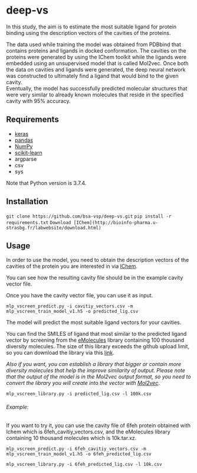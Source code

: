 # deep-vs
In this study, the aim is to estimate the most suitable ligand for protein binding using the description vectors of the cavities of the proteins.

The data used while training the model was obtained from PDBbind that contains proteins and ligands in docked conformation. The cavities on the proteins were generated by using the IChem toolkit while the ligands were embedded using an unsupervised model that is called Mol2vec. Once both the data on cavities and ligands were generated, the deep neural network was constructed to ultimately find a ligand that would bind to the given cavity.    
Eventually, the model has successfully predicted molecular structures that were very similar to already known molecules that reside in the specified cavity with 95\% accuracy. 

## Requirements
- [keras](https://keras.io/)
- [pandas](http://pandas.pydata.org/)
- [NumPy](http://www.numpy.org/)
- [scikit-learn](http://scikit-learn.org/stable/)
- argparse
- csv
- sys

Note that Python version is 3.7.4.

## Installation
`git clone https://github.com/bsa-vsp/deep-vs.git`
`pip install -r requirements.txt`
`Download [IChem](http://bioinfo-pharma.u-strasbg.fr/labwebsite/download.html)`

## Usage

In order to use the model, you need to obtain the description vectors of the cavities of the protein you are interested in via [IChem](http://bioinfo-pharma.u-strasbg.fr/labwebsite/download.html).

You can see how the resulting cavity file should be in the example cavity vector file.

Once you have the cavity vector file, you can use it as input.

 `mlp_vscreen_predict.py -i cavitiy_vectors.csv -m mlp_vscreen_train_model_v1.h5 -o predicted_lig.csv`
 
The model will predict the most suitable ligand vectors for your cavities. 

You can find the SMILES of ligand that most similar to the predicted ligand vector by screening from the [eMolecules](https://www.emolecules.com/) library containing 100 thousand diversity molecules. The size of this library exceeds the github upload limit, so you can download the library via this [link](https://drive.google.com/drive/folders/1OMdrh4el6OYd2-7idg4Dg6quBix6_cDp?usp=sharing).

*Also if you want, you can establish a library that bigger or contain more diversity molecules that help the improve similarity of output. Please note that the output of the model is in the Mol2vec output format, so you need to convert the library you will create into the vector with [Mol2vec](https://github.com/samoturk/mol2vec).*
 
 `mlp_vscreen_library.py -i predicted_lig.csv -l 100k.csv`

###### Example:

If you want to try it, you can use the cavity file of 6feh protein obtained with Ichem which is 6feh_cavitiy_vectors.csv, and the eMolecules library containing 10 thousand molecules which is 10k.tar.xz. 

`mlp_vscreen_predict.py -i 6feh_cavitiy_vectors.csv -m mlp_vscreen_train_model_v1.h5 -o 6feh_predicted_lig.csv`

`mlp_vscreen_library.py -i 6feh_predicted_lig.csv -l 10k.csv`
